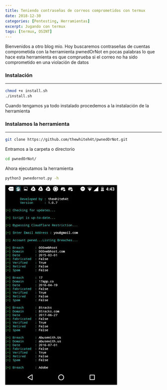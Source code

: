 ```yaml
---
title: Teniendo contraseñas de correos comprometidos con termux
date: 2018-12-30
categories: [Pentesting, Herramientas]
excerpt: Jugando con termux
tags: [termux, OSINT]
---
```


Bienvenidos a otro blog mio. Hoy buscaremos contraseñas de cuentas comprometida con la herramienta pwnedOrNot en pocas palabras lo que hace esta herramienta es que comprueba si el correo no ha sido comprometido en una violación de datos
 
### Instalación
----

```bash 
chmod +x install.sh
./install.sh
```

Cuando tengamos ya todo instalado procedemos a la instalación de la herramienta
 
### Instalamos la herramienta
----

```bash
git clone https://github.com/thewhiteh4t/pwnedOrNot.git
```  

Entramos a la carpeta o directorio

```bash
cd pwnedOrNot/
```

Ahora ejecutamos la herramienta

```bash
python3 pwnedornot.py -h
```

![termux](/assets/img/post/08/termux.jpg) 